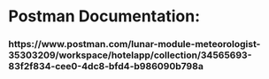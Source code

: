 <h1> Postman Documentation: </h1>
<h3>https://www.postman.com/lunar-module-meteorologist-35303209/workspace/hotelapp/collection/34565693-83f2f834-cee0-4dc8-bfd4-b986090b798a</h3>
